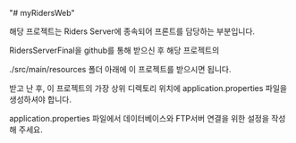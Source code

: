"# myRidersWeb" 


해당 프로젝트는 Riders Server에 종속되어 프론트를 담당하는 부분입니다.

RidersServerFinal을 github를 통해 받으신 후 해당 프로젝트의 

./src/main/resources 폴더 아래에 이 프로젝트를 받으시면 됩니다.

받고 난 후, 이 프로젝트의 가장 상위 디렉토리 위치에 application.properties 파일을 생성하셔야 합니다.

application.properties 파일에서 데이터베이스와 FTP서버 연결을 위한 설정을 작성해 주세요.
